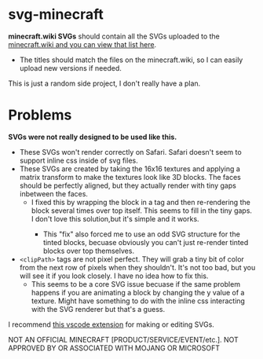 # svg-minecraft
**minecraft.wiki SVGs** should contain all the SVGs uploaded to the [minecraft.wiki and you can view that list here](https://minecraft.wiki/w/User:SpaceshipCaptain/SVG_Blocks).
- The titles should match the files on the minecraft.wiki, so I can easily upload new versions if needed.

This is just a random side project, I don't really have a plan.

# Problems
**SVGs were not really designed to be used like this.**
- These SVGs won't render correctly on Safari. Safari doesn't seem to support inline css inside of svg files.
- These SVGs are created by taking the 16x16 textures and applying a matrix transform to make the textures look like 3D blocks. The faces should be perfectly aligned, but they actually render with tiny gaps inbetween the faces.
    - I fixed this by wrapping the block in a <g> tag and then re-rendering the block several times over top itself. This seems to fill in the tiny gaps. I don't love this solution,but it's simple and it works.
        - This "fix" also forced me to use an odd SVG structure for the tinted blocks, becuase obviously you can't just re-render tinted blocks over top themselves.
- `<clipPath>` tags are not pixel perfect. They will grab a tiny bit of color from the next row of pixels when they shouldn't. It's not too bad, but you will see it if you look closely. I have no idea how to fix this.
    - This seems to be a core SVG issue becuase if the same problem happens if you are animating a block by changing the y value of a texture. Might have something to do with the inline css interacting with the SVG renderer but that's a guess.

I recommend [this vscode extension](https://marketplace.visualstudio.com/items?itemName=jock.svg) for making or editing SVGs. 


NOT AN OFFICIAL MINECRAFT [PRODUCT/SERVICE/EVENT/etc.]. NOT APPROVED BY OR ASSOCIATED WITH MOJANG OR MICROSOFT